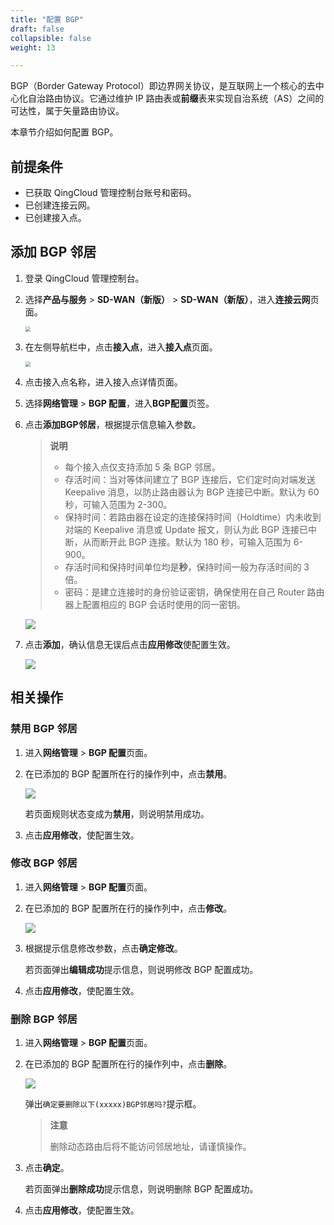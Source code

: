 ```yaml
---
title: "配置 BGP"
draft: false
collapsible: false
weight: 13

---
```


BGP（Border Gateway Protocol）即边界网关协议，是互联网上一个核心的去中心化自治路由协议。它通过维护 IP 路由表或**前缀**表来实现自治系统（AS）之间的可达性，属于矢量路由协议。

本章节介绍如何配置 BGP。

## 前提条件

- 已获取 QingCloud 管理控制台账号和密码。
- 已创建连接云网。
- 已创建接入点。

## 添加 BGP 邻居

1. 登录 QingCloud 管理控制台。

2. 选择**产品与服务** > **SD-WAN（新版）** > **SD-WAN（新版）**，进入**连接云网**页面。

   <img src="../../../../_images/qs_cloud_network.png" style="zoom:50%;" />

3. 在左侧导航栏中，点击**接入点**，进入**接入点**页面。

   <img src="../../../../_images/qs_light_access.png" style="zoom:50%;" />

4. 点击接入点名称，进入接入点详情页面。

5. 选择**网络管理** > **BGP 配置**，进入**BGP配置**页签。

6. 点击**添加BGP邻居**，根据提示信息输入参数。

   >**说明**
   >
   >* 每个接入点仅支持添加 5 条 BGP 邻居。
   >* 存活时间：当对等体间建立了 BGP 连接后，它们定时向对端发送 Keepalive 消息，以防止路由器认为 BGP 连接已中断。默认为 60 秒，可输入范围为 2-300。
   >* 保持时间：若路由器在设定的连接保持时间（Holdtime）内未收到对端的 Keepalive 消息或 Update 报文，则认为此 BGP 连接已中断，从而断开此 BGP 连接。默认为 180 秒，可输入范围为 6-900。
   >* 存活时间和保持时间单位均是**秒**，保持时间一般为存活时间的 3 倍。
   >* 密码：是建立连接时的身份验证密钥，确保使用在自己 Router 路由器上配置相应的 BGP 会话时使用的同一密钥。

   <img src="../../../../_images/bgp_01.png" style="zoom:100%;" />

7. 点击**添加**，确认信息无误后点击**应用修改**使配置生效。

   <img src="../../../../_images/bgp_02.png" style="zoom:100%;" />

## 相关操作

### 禁用 BGP 邻居

1. 进入**网络管理** > **BGP 配置**页面。

2. 在已添加的 BGP 配置所在行的操作列中，点击**禁用**。

   <img src="../../../../_images/bgp_03.png" style="zoom:100%;" />

   若页面规则状态变成为**禁用**，则说明禁用成功。

3. 点击**应用修改**，使配置生效。

### 修改 BGP 邻居

1. 进入**网络管理** > **BGP 配置**页面。

2. 在已添加的 BGP 配置所在行的操作列中，点击**修改**。

   <img src="../../../../_images/bgp_04.png" style="zoom:100%;" />

3. 根据提示信息修改参数，点击**确定修改**。

   若页面弹出**编辑成功**提示信息，则说明修改 BGP 配置成功。

4. 点击**应用修改**，使配置生效。

### 删除 BGP 邻居

1. 进入**网络管理** > **BGP 配置**页面。

2. 在已添加的 BGP 配置所在行的操作列中，点击**删除**。

   <img src="../../../../_images/bgp_05.png" style="zoom:100%;" />

   弹出`确定要删除以下(xxxxx)BGP邻居吗?`提示框。

   >**注意**
   >
   >删除动态路由后将不能访问邻居地址，请谨慎操作。

3. 点击**确定**。

   若页面弹出**删除成功**提示信息，则说明删除 BGP 配置成功。

4. 点击**应用修改**，使配置生效。
